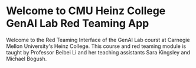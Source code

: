 # Welcome to CMU Heinz College GenAI Lab Red Teaming App

Welcome to the Red Teaming Interface of the GenAI Lab courst at Carnegie Mellon University's Heinz College. This course and red teaming module is taught by Professor Beibei Li and her teaching assistants Sara Kingsley and Michael Bogush. 